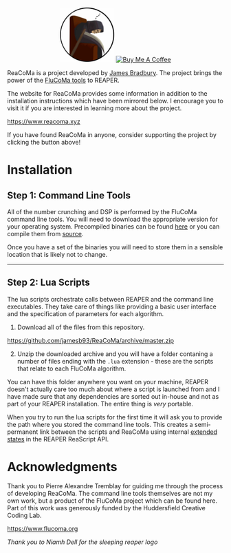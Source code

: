 <p align="center">
<img src="logo.jpg" alt="reacoma_logo" width="25%" height="25%">
<a href="https://www.buymeacoffee.com/jamesb" target="_blank"><img src="https://cdn.buymeacoffee.com/buttons/v2/arial-blue.png" alt="Buy Me A Coffee" style="height: 60px !important;width: 217px !important;" ></a>
</p>

ReaCoMa is a project developed by [James Bradbury](https://jamesbradbury.xyz). The project brings the power of the [FluCoMa tools](https://www.flucoma.org) to REAPER. 

The website for ReaCoMa provides some information in addition to the installation instructions which have been mirrored below. I encourage you to visit it if you are interested in learning more about the project.

https://www.reacoma.xyz

If you have found ReaCoMa in anyone, consider supporting the project by clicking the button above!

# Installation

## Step 1: Command Line Tools

All of the number crunching and DSP is performed by the FluCoMa command line tools. You will need to download the appropriate version for your operating system. Precompiled binaries can be found [here](https://www.flucoma.org/download) or you can compile them from [source](https://github.com/flucoma/flucoma-cli).

Once you have a set of the binaries you will need to store them in a sensible location that is likely not to change.

------------------

## Step 2: Lua Scripts

The lua scripts orchestrate calls between REAPER and the command line executables. They take care of things like providing a basic user interface and the specification of parameters for each algorithm. 

1. Download all of the files from this repository.

https://github.com/jamesb93/ReaCoMa/archive/master.zip

2. Unzip the downloaded archive and you will have a folder contaning a number of files ending with the `.lua` extension - these are the scripts that relate to each FluCoMa algorithm.

You can have this folder anywhere you want on your machine, REAPER doesn't actually care too much about where a script is launched from and I have made sure that any dependencies are sorted out in-house and not as part of your REAPER installation. The entire thing is *very* portable.

When you try to run the lua scripts for the first time it will ask you to provide the path where you stored the command line tools. This creates a semi-permanent link between the scripts and ReaCoMa using internal [extended states](https://www.reaper.fm/sdk/reascript/reascripthelp.html#SetExtState) in the REAPER ReaScript API.

# Acknowledgments

Thank you to Pierre Alexandre Tremblay for guiding me through the process of developing ReaCoMa. The command line tools themselves are not my own work, but a product of the FluCoMa project which can be found here. Part of this work was generously funded by the Huddersfield Creative Coding Lab.

https://www.flucoma.org

*Thank you to Niamh Dell for the sleeping reaper logo*


